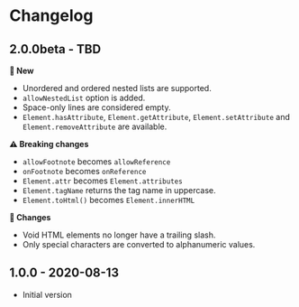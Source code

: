 # Changelog

## 2.0.0beta - TBD

**🌟 New**
- Unordered and ordered nested lists are supported.
- `allowNestedList` option is added.
- Space-only lines are considered empty.
- `Element.hasAttribute`, `Element.getAttribute`, `Element.setAttribute` and `Element.removeAttribute` are available.

**⚠ Breaking changes**
- `allowFootnote` becomes `allowReference`
- `onFootnote` becomes `onReference`
- `Element.attr` becomes `Element.attributes`
- `Element.tagName` returns the tag name in uppercase.
- `Element.toHtml()` becomes `Element.innerHTML`

**🔧 Changes**
- Void HTML elements no longer have a trailing slash.
- Only special characters are converted to alphanumeric values.


## 1.0.0 - 2020-08-13
- Initial version